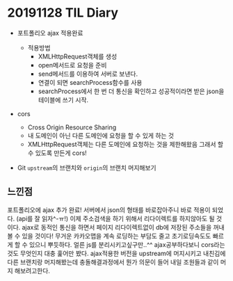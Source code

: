 # 20191128 TIL Diary

- 포트폴리오 ajax 적용완료
   - 적용방법
      - XMLHttpRequest객체를 생성
      - open메서드로 요청을 준비
      - send메서드를 이용하여 서버로 보낸다.
      - 연결이 되면 searchProcess함수를 사용
      - searchProcess에서 한 번 더 통신을 확인하고 성공적이라면 받은 json을 테이블에 쓰기 시작.

- cors
   - Cross Origin Resource Sharing 
   - 내 도메인이 아닌 다른 도메인에 요청을 할 수 있게 하는 것
   - XMLHttpRequest객체는 다른 도메인에 요청하는 것을 제한해왔음 그래서 할 수 있도록 만든게 cors!

- Git `upstream`의 브랜치와 `origin`의 브랜치 머지해보기


## **느낀점** <br>
포트폴리오에 ajax 추가 완료! 서버에서 json의 형태를 바로잡아주니 바로 적용이 되었다. (api를 잘 읽자^-ㅠ!) 이제 주소검색을 하기 위해서 리다이렉트를 하지않아도 될 것이다. ajax로 동적인 통신을 하면서 페이지 리다이렉트없이 db에 저장된 주소들을 꺼내볼 수 있을 것이다! 무거운 카카오맵을 계속 로딩하는 부담도 줄고 초기로딩속도도 빠르게 할 수 있으니 뿌듯하다. 얼른 js를 분리시키고싶구만..^^ ajax공부하다보니 cors라는 것도 무엇인지 대충 훑어만 봤다. ajax적용한 버전을 upstream에 머지시키고 내친김에 다른 브랜치랑 머지해봤는데 충돌해결과정에서 뭔가 의문이 들어 내일 조원들과 같이 머지 해보려고한다.